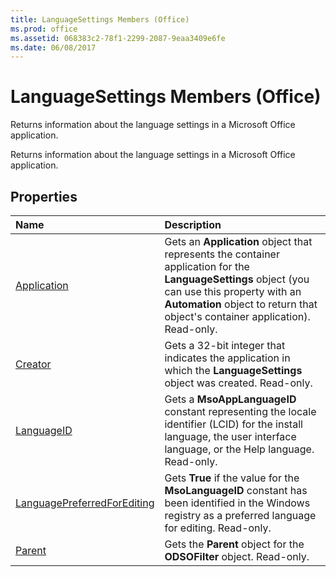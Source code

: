 ```yaml
---
title: LanguageSettings Members (Office)
ms.prod: office
ms.assetid: 068383c2-78f1-2299-2087-9eaa3409e6fe
ms.date: 06/08/2017
---
```



# LanguageSettings Members (Office)
Returns information about the language settings in a Microsoft Office application.

Returns information about the language settings in a Microsoft Office application.


## Properties



|**Name**|**Description**|
|:-----|:-----|
|[Application](languagesettings-application-property-office.md)|Gets an  **Application** object that represents the container application for the **LanguageSettings** object (you can use this property with an **Automation** object to return that object's container application). Read-only.|
|[Creator](languagesettings-creator-property-office.md)|Gets a 32-bit integer that indicates the application in which the  **LanguageSettings** object was created. Read-only.|
|[LanguageID](languagesettings-languageid-property-office.md)|Gets a  **MsoAppLanguageID** constant representing the locale identifier (LCID) for the install language, the user interface language, or the Help language. Read-only.|
|[LanguagePreferredForEditing](languagesettings-languagepreferredforediting-property-office.md)|Gets  **True** if the value for the **MsoLanguageID** constant has been identified in the Windows registry as a preferred language for editing. Read-only.|
|[Parent](languagesettings-parent-property-office.md)|Gets the  **Parent** object for the **ODSOFilter** object. Read-only.|

